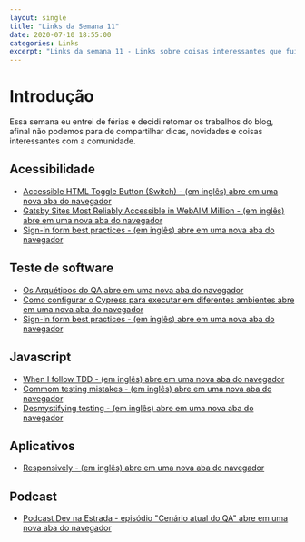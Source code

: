```yaml
---
layout: single
title: "Links da Semana 11"
date: 2020-07-10 18:55:00
categories: Links
excerpt: "Links da semana 11 - Links sobre coisas interessantes que fui vendo pela semana."
---
```


# Introdução

Essa semana eu entrei de férias e decidi retomar os trabalhos do blog, afinal não podemos para de compartilhar dicas, novidades e coisas interessantes
com a comunidade.

## Acessibilidade

<ul>
  <li>
    <a href="https://www.erikkroes.nl/blog/accessible-html-toggle-button-switch" rel="noopener noreferrer" target="_blank">
      <span lang="en">Accessible HTML Toggle Button (Switch) - <span lang="pt-br">(em inglês)</span></span>
      <span lang="pt-br" class="sr-only">abre em uma nova aba do navegador</span>
    </a>
  </li>
  <li>
    <a href="https://www.gatsbyjs.org/blog/2020-06-29-Gatsby-most-accessible-WebAIM-Million" rel="noopener noreferrer" target="_blank">
      <span lang="en">Gatsby Sites Most Reliably Accessible in WebAIM Million - <span lang="pt-br">(em inglês)</span></span>
      <span lang="pt-br" class="sr-only">abre em uma nova aba do navegador</span>
    </a>
  </li>
  <li>
    <a href="https://web.dev/sign-in-form-best-practices" rel="noopener noreferrer" target="_blank">
      <span lang="en">Sign-in form best practices - <span lang="pt-br">(em inglês)</span></span>
      <span lang="pt-br" class="sr-only">abre em uma nova aba do navegador</span>
    </a>
  </li>
</ul>

## Teste de software

<ul>
  <li>
    <a href="https://medium.com/assertqualityassurance/os-arqu%C3%A9tipos-do-qa-90538e018ebe" rel="noopener noreferrer" target="_blank">
      Os Arquétipos do QA
      <span lang="pt-br" class="sr-only">abre em uma nova aba do navegador</span>
    </a>
  </li>
  <li>
    <a href="https://medium.com/@marcio_rc/como-configurar-o-cypress-para-executar-em-diferentes-ambientes-21e9db9b10d4" rel="noopener noreferrer" target="_blank">
      Como configurar o <span lang="en">Cypress</span> para executar em diferentes ambientes
      <span lang="pt-br" class="sr-only">abre em uma nova aba do navegador</span>
    </a>
  </li>
  <li>
    <a href="https://web.dev/sign-in-form-best-practices" rel="noopener noreferrer" target="_blank">
      <span lang="en">Sign-in form best practices - <span lang="pt-br">(em inglês)</span></span>
      <span lang="pt-br" class="sr-only">abre em uma nova aba do navegador</span>
    </a>
  </li>
</ul>

## Javascript

<ul>
  <li>
    <a href="https://kentcdodds.com/blog/when-i-follow-tdd" rel="noopener noreferrer" target="_blank">
      <span lang="en">When I follow TDD - <span lang="pt-br">(em inglês)</span></span>
      <span lang="pt-br" class="sr-only">abre em uma nova aba do navegador</span>
    </a>
  </li>
  <li>
    <a href="https://kentcdodds.com/blog/common-testing-mistakes" rel="noopener noreferrer" target="_blank">
      <span lang="en">Commom testing mistakes - <span lang="pt-br">(em inglês)</span></span>
      <span lang="pt-br" class="sr-only">abre em uma nova aba do navegador</span>
    </a>
  </li>
  <li>
    <a href="https://kentcdodds.com/blog/demystifying-testing" rel="noopener noreferrer" target="_blank">
      <span lang="en">Desmystifying testing - <span lang="pt-br">(em inglês)</span></span>
      <span lang="pt-br" class="sr-only">abre em uma nova aba do navegador</span>
    </a>
  </li>
</ul>

## Aplicativos

<ul>
  <li>
    <a href="https://responsively.app/" rel="noopener noreferrer" target="_blank">
      <span lang="en">Responsively - <span lang="pt-br">(em inglês)</span></span>
      <span lang="pt-br" class="sr-only">abre em uma nova aba do navegador</span>
    </a>
  </li>
</ul>

## Podcast

<ul>
  <li>
    <a href="https://devnaestrada.com.br/2020/07/10/cenario-atual-qa.html" rel="noopener noreferrer" target="_blank">
      Podcast Dev na Estrada - episódio "Cenário atual do QA"
      <span lang="pt-br" class="sr-only">abre em uma nova aba do navegador</span>
    </a>
  </li>
</ul>